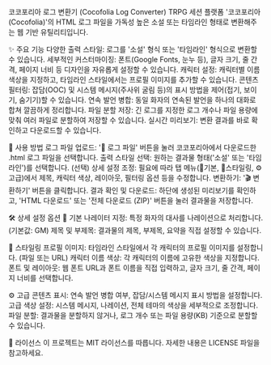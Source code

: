 코코포리아 로그 변환기 (Cocofolia Log Converter)
TRPG 세션 플랫폼 '코코포리아(Cocofolia)'의 HTML 로그 파일을 가독성 높은 소설 또는 타임라인 형태로 변환해주는 웹 기반 유틸리티입니다.

✨ 주요 기능
다양한 출력 스타일: 로그를 '소설' 형식 또는 '타임라인' 형식으로 변환할 수 있습니다.
세부적인 커스터마이징: 폰트(Google Fonts, 눈누 등), 글자 크기, 줄 간격, 페이지 너비 등 디자인을 자유롭게 설정할 수 있습니다.
캐릭터 설정: 캐릭터별 이름 색상을 지정하고, 타임라인 스타일에서는 프로필 이미지를 추가할 수 있습니다.
콘텐츠 필터링: 잡담(OOC) 및 시스템 메시지(주사위 굴림 등)의 표시 방법을 제어(접기, 보이기, 숨기기)할 수 있습니다.
연속 발언 병합: 동일 화자의 연속된 발언을 하나의 대화로 합쳐 깔끔하게 정리합니다.
파일 분할 저장: 긴 로그를 지정한 로그 개수나 파일 용량에 맞춰 여러 파일로 분할하여 저장할 수 있습니다.
실시간 미리보기: 변환 결과를 바로 확인하고 다운로드할 수 있습니다.

🚀 사용 방법
로그 파일 업로드: '📁 로그 파일' 버튼을 눌러 코코포리아에서 다운로드한 .html 로그 파일을 선택합니다.
출력 스타일 선택: 원하는 결과물 형태('소설' 또는 '타임라인')를 선택합니다.
(선택) 상세 설정 조정: 필요에 따라 탭 메뉴(📝기본, 🎨스타일링, ⚙️고급)에서 제목, 캐릭터 색상, 레이아웃, 필터링 옵션 등을 수정합니다.
변환하기: '🎬 변환하기' 버튼을 클릭합니다.
결과 확인 및 다운로드: 하단에 생성된 미리보기를 확인하고, 'HTML 다운로드' 또는 '전체 다운로드 (ZIP)' 버튼을 눌러 결과물을 저장합니다.

🛠️ 상세 설정 옵션
📝 기본
나레이터 지정: 특정 화자의 대사를 나레이션으로 처리합니다. (기본값: GM)
제목 및 부제목: 결과물의 제목, 부제목, 요약을 직접 설정할 수 있습니다.

🎨 스타일링
프로필 이미지: 타임라인 스타일에서 각 캐릭터의 프로필 이미지를 설정합니다. (파일 또는 URL)
캐릭터 이름 색상: 각 캐릭터의 이름에 고유한 색상을 지정합니다.
폰트 및 레이아웃: 웹 폰트 URL과 폰트 이름을 직접 입력하고, 글자 크기, 줄 간격, 페이지 너비를 선택합니다.

⚙️ 고급
콘텐츠 표시: 연속 발언 병합 여부, 잡담/시스템 메시지 표시 방법을 설정합니다.
고급 색상 설정: 시스템 메시지, 나레이션, 전체 테마의 색상을 세부적으로 조정합니다.
파일 분할: 결과물을 분할하지 않거나, 로그 개수 또는 파일 용량(KB) 기준으로 분할할 수 있습니다.

📄 라이선스
이 프로젝트는 MIT 라이선스를 따릅니다. 자세한 내용은 LICENSE 파일을 참고하세요.

